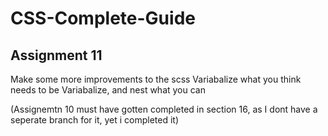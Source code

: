 # CSS-Complete-Guide
## Assignment 11

Make some more improvements to the scss
Variabalize what you think needs to be Variabalize, and nest what you can


(Assignemtn 10 must have gotten completed in section 16, as I dont have a seperate branch for it, yet i completed it)